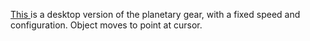 <a href="https://github.com/charlie5610/pGear-THREE.js/deployments/activity_log?environment=github-pages">This </a> is a desktop version of the planetary gear, with a fixed speed and configuration. Object moves to point at cursor.

